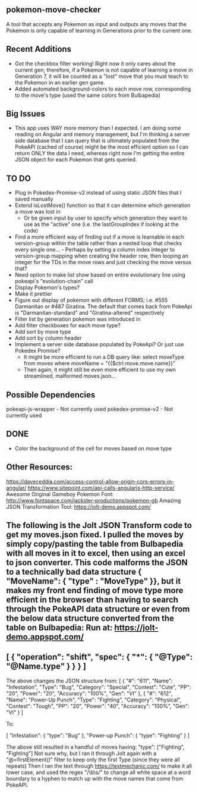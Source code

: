 pokemon-move-checker
--------------------
A tool that accepts any Pokemon as input and outputs any moves that the Pokemon is only capable of learning in Generations prior to the current one.

Recent Additions
----------------
* Got the checkbox filter working! Right now it only cares about the current gen; therefore, if a Pokemon is not capable of learning a move in Generation 7, it will be counted as a "lost" move that you must teach to the Pokemon in an earlier gen game.
* Added automated background-colors to each move row, corresponding to the move's type (used the same colors from Bulbapedia)

Big Issues
----------
* This app uses WAY more memory than I expected. I am doing some reading on Angular and memory management, but I'm thinking a server side database that I can query that is ultimately populated from the PokeAPI (cached of course) might be the most efficient option so I can return ONLY the data I need, whereas right now I'm getting the entire JSON object for each Pokemon that gets queried.

TO DO
-----------------
* Plug in Pokedex-Promise-v2 instead of using static JSON files that I saved manually
* Extend isLostMove() function so that it can determine which generation a move was lost in
    - Or be given input by user to specify which generation they want to use as the "active" one (i.e. the lastGroupIndex if looking at the code)
* Find a more efficient way of finding out if a move is learnable in each version-group within the table rather than a nested loop that checks every single one...
      - Perhaps by setting a column index integer to version-group mapping when creating the header row, then looping an integer for the TDs in the move rows and just checking the move versus that?
* Need option to make list show based on entire evolutionary line using pokeapi's "evolution-chain" call
* Display Pokemon's types?
* Make it prettier
* Figure out display of pokemon with different FORMS; i.e. #555 Darmanitan or #487 Giratina. The default that comes back from PokeApi is "Darmanitan-standard" and "Giratina-altered" respectively
* Filter list by generation pokemon was introduced in
* Add filter checkboxes for each move type?
* Add sort by move type
* Add sort by column header
* Implement a server side database populated by PokeApi? Or just use Pokedex Promise? 
    - It might be more efficient to run a DB query like: select moveType from moves where moveName = "{{$ctrl.move.move.name}}"
    - Then again, it might still be even more efficient to use my own streamlined, malformed moves.json...

Possible Dependencies
---------------------------------------------------
pokeapi-js-wrapper - Not currently used
pokedex-promise-v2 - Not currently used


DONE
-----------------
* Color the background of the cell for moves based on move type


Other Resources:
-----------------
https://daveceddia.com/access-control-allow-origin-cors-errors-in-angular/
https://www.sitepoint.com/api-calls-angularjs-http-service/
Awesome Original Gameboy Pokemon Font: http://www.fontspace.com/jackster-productions/pokemon-gb
Amazing JSON Transformation Tool: https://jolt-demo.appspot.com/



The following is the Jolt JSON Transform code to get my moves.json fixed. I pulled the moves by simply copy/pasting the table from Bulbapedia with all moves in it to excel, then using an excel to json converter.
This code malforms the JSON to a technically bad data structure { "MoveName": { "type" : "MoveType" }}, but it makes my front end finding of move type more efficient in the browser than having to search through the PokeAPI data structure or even from the below data structure converted from the table on Bulbapedia:
Run at: https://jolt-demo.appspot.com/
-------------------------------------------
[
  {
    "operation": "shift",
    "spec": {
      "*": {
        "@Type": "@Name.type"
      }
    }
  }
  ]
-------------------------------------------
  The above changes the JSON structure from:
  [
      {
		"#": "611",
		"Name": "Infestation",
		"Type": "Bug",
		"Category": "Special",
		"Contest": "Cute",
		"PP": "20",
		"Power": "20",
		"Accuracy": "100%",
		"Gen": "VI"
	},
	{
		"#": "612",
		"Name": "Power-Up Punch",
		"Type": "Fighting",
		"Category": "Physical",
		"Contest": "Tough",
		"PP": "20",
		"Power": "40",
		"Accuracy": "100%",
		"Gen": "VI"
	}
  ]

  To:

  [
      "Infestation": {
          "type": "Bug"
      },
      "Power-up Punch": {
          "type": "Fighting"
      }
  ]

The above still resulted in a handful of moves having:
    "type": ["Fighting", "Fighting"]
Not sure why, but I ran it through Jolt again with a "@=firstElement()" filter to keep only the first Type (since they were all repeats)
Then I ran the text through https://textmechanic.com/ to make it all lower case, and used the regex "/\b\s/" to change all white space at a word boundary to a hyphen to match up with the move names that come from PokeAPI.